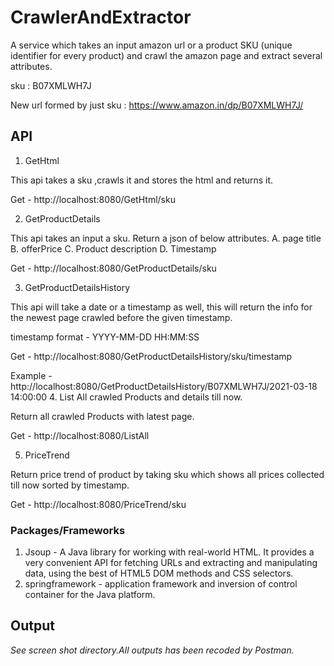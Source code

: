 # CrawlerAndExtractor

A service which takes an input amazon url or a product SKU (unique identifier for every product) and crawl the amazon page and extract several attributes.

sku : B07XMLWH7J

New url formed by just sku : https://www.amazon.in/dp/B07XMLWH7J/

## API 

1. GetHtml 

This api takes a sku ,crawls it and stores the html and returns it. 

Get - http://localhost:8080/GetHtml/sku


2. GetProductDetails 

This api takes an input  a sku. Return a json of below attributes. 
A. page title
B. offerPrice
C. Product description
D. Timestamp

Get - http://localhost:8080/GetProductDetails/sku


3. GetProductDetailsHistory

This api will take a date or a timestamp as well, this will return the info for the newest page crawled before the given timestamp.

timestamp format - YYYY-MM-DD HH:MM:SS

Get - http://localhost:8080/GetProductDetailsHistory/sku/timestamp

Example - http://localhost:8080/GetProductDetailsHistory/B07XMLWH7J/2021-03-18 14:00:00
4. List All crawled Products and details till now.

Return all crawled Products with latest page.

Get - http://localhost:8080/ListAll

5. PriceTrend

Return price trend of product by taking sku which shows all prices collected till now sorted by timestamp. 

Get - http://localhost:8080/PriceTrend/sku

### Packages/Frameworks
1. Jsoup - A Java library for working with real-world HTML. It provides a very convenient API for fetching URLs and extracting and manipulating data, using the best of HTML5 DOM methods and CSS selectors.
2. springframework - application framework and inversion of control container for the Java platform. 

## Output
*See screen shot directory.All outputs has been recoded by Postman.*
